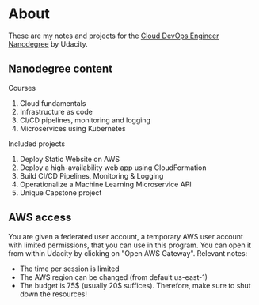 # About

These are my notes and projects for the [Cloud DevOps Engineer Nanodegree](https://www.udacity.com/course/cloud-dev-ops-nanodegree--nd9991) by Udacity.

## Nanodegree content

Courses

1. Cloud fundamentals
2. Infrastructure as code
3. CI/CD pipelines, monitoring and logging
4. Microservices using Kubernetes

Included projects

1. Deploy Static Website on AWS
2. Deploy a high-availability web app using CloudFormation
3. Build CI/CD Pipelines, Monitoring & Logging
4. Operationalize a Machine Learning Microservice API
5. Unique Capstone project 

## AWS access

You are given a federated user account, a temporary AWS user account with limited permissions, that you can use in this program. You can open it from within Udacity by clicking on "Open AWS Gateway". Relevant notes:
- The time per session is limited
- The AWS region can be changed (from default us-east-1)
- The budget is 75$ (usually 20$ suffices). Therefore, make sure to shut down the resources!

